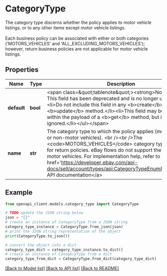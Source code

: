# CategoryType

The category type discerns whether the policy applies to motor vehicle listings, or to any other items except motor vehicle listings. <br/><br/>Each business policy can be associated with either or both categories ('MOTORS_VEHICLES' and 'ALL_EXCLUDING_MOTORS_VEHICLES'); however, return business policies are not applicable for motor vehicle listings.

## Properties

Name | Type | Description | Notes
------------ | ------------- | ------------- | -------------
**default** | **bool** | &lt;span class&#x3D;\&quot;tablenote\&quot;&gt;&lt;strong&gt;Note:&lt;/strong&gt; This field has been deprecated and is no longer used.&lt;ul&gt;&lt;li&gt;Do not include this field in any &lt;b&gt;create&lt;/b&gt; or &lt;b&gt;update&lt;/b&gt; method.&lt;/li&gt;&lt;li&gt;This field may be returned within the payload of a &lt;b&gt;get&lt;/b&gt; method, but it can be ignored.&lt;/li&gt;&lt;/ul&gt;&lt;/span&gt; | [optional] 
**name** | **str** | The category type to which the policy applies (motor vehicles or non-motor vehicles). &lt;br /&gt;&lt;br /&gt;The &lt;code&gt;MOTORS_VEHICLES&lt;/code&gt; category type is not valid for return policies. eBay flows do not support the return of motor vehicles. For implementation help, refer to &lt;a href&#x3D;&#39;https://developer.ebay.com/api-docs/sell/account/types/api:CategoryTypeEnum&#39;&gt;eBay API documentation&lt;/a&gt; | [optional] 

## Example

```python
from openapi_client.models.category_type import CategoryType

# TODO update the JSON string below
json = "{}"
# create an instance of CategoryType from a JSON string
category_type_instance = CategoryType.from_json(json)
# print the JSON string representation of the object
print(CategoryType.to_json())

# convert the object into a dict
category_type_dict = category_type_instance.to_dict()
# create an instance of CategoryType from a dict
category_type_from_dict = CategoryType.from_dict(category_type_dict)
```
[[Back to Model list]](../README.md#documentation-for-models) [[Back to API list]](../README.md#documentation-for-api-endpoints) [[Back to README]](../README.md)


